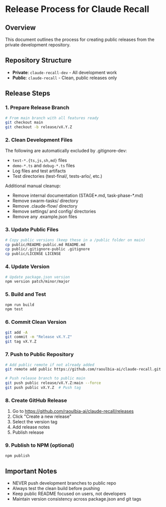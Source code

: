 # Release Process for Claude Recall

## Overview
This document outlines the process for creating public releases from the private development repository.

## Repository Structure
- **Private**: `claude-recall-dev` - All development work
- **Public**: `claude-recall` - Clean, public releases only

## Release Steps

### 1. Prepare Release Branch
```bash
# From main branch with all features ready
git checkout main
git checkout -b release/vX.Y.Z
```

### 2. Clean Development Files
The following are automatically excluded by .gitignore-dev:
- `test-*.{ts,js,sh,md}` files
- `demo-*.ts` and `debug-*.ts` files
- Log files and test artifacts
- Test directories (test-final/, tests-arlo/, etc.)

Additional manual cleanup:
- Remove internal documentation (STAGE*.md, task-phase-*.md)
- Remove swarm-tasks/ directory
- Remove .claude-flow/ directory
- Remove settings/ and config/ directories
- Remove any .example.json files

### 3. Update Public Files
```bash
# Copy public versions (keep these in a /public folder on main)
cp public/README-public.md README.md
cp public/.gitignore-public .gitignore
cp public/LICENSE LICENSE
```

### 4. Update Version
```bash
# Update package.json version
npm version patch/minor/major
```

### 5. Build and Test
```bash
npm run build
npm test
```

### 6. Commit Clean Version
```bash
git add -A
git commit -m "Release vX.Y.Z"
git tag vX.Y.Z
```

### 7. Push to Public Repository
```bash
# Add public remote if not already added
git remote add public https://github.com/raoulbia-ai/claude-recall.git

# Push release branch to public main
git push public release/vX.Y.Z:main --force
git push public vX.Y.Z  # Push tag
```

### 8. Create GitHub Release
1. Go to https://github.com/raoulbia-ai/claude-recall/releases
2. Click "Create a new release"
3. Select the version tag
4. Add release notes
5. Publish release

### 9. Publish to NPM (optional)
```bash
npm publish
```

## Important Notes
- NEVER push development branches to public repo
- Always test the clean build before pushing
- Keep public README focused on users, not developers
- Maintain version consistency across package.json and git tags